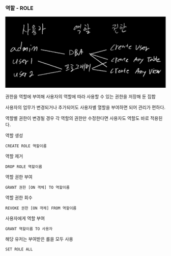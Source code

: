 ### 역할 - ROLE

![image-20211203172213956](../images/image-20211203172213956.png)



권한을 역할에 부여해 사용자의 역할에 따라 사용할 수 있는 권한을 저장해 둔 집합

사용자의 업무가 변경되거나 추가되어도 사용자별 열할을 부여하면 되어 관리가 편하다.

역할별 권한이 변경될 경우 각 역할의 권한만 수정한다면 사용자도 역할도 바로 적용된다.

역할 생성

``` 
CREATE ROLE 역할이름
```

역할 제거

```
DROP ROLE 역할이름
```

역할 권한 부여

```
GRANT 권한 [ON 객체] TO 역할이름
```

역할 권한 회수

```
REVOKE 권한 [ON 객체] FROM 역할이름
```



사용자에게 역할 부여

```
GRANT 역할이름 TO 사용자
```

해당 유저는 부여받은 롤을 모두 사용

```
SET ROLE ALL
```
